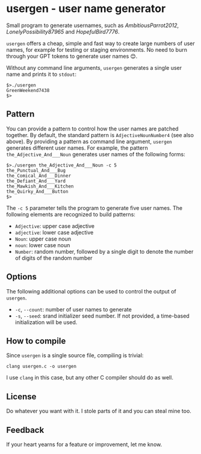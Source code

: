 # usergen - user name generator
Small program to generate usernames, such as _AmbitiousParrot2012_, _LonelyPossibility87965_ and _HopefulBird7776_. 

`usergen` offers a cheap, simple and fast way to create large numbers of user names, for example for testing or staging environments. No
need to burn through your GPT tokens to generate user names 😊.

Without any command line arguments, `usergen` generates a single user name and prints it to `stdout`:
```
$>./usergen
GreenWeekend7438
$>
```
## Pattern
You can provide a pattern to control how the user names are patched together. By default, the standard pattern is `AdjectiveNounNumber4` (see also above). By providing a pattern as command line argument, `usergen` generates different user names. For example, the pattern `the_Adjective_And___Noun`
generates user names of the following forms:
```
$>./usergen the_Adjective_And___Noun -c 5
the_Punctual_And___Bug
the_Comical_And___Dinner
the_Defiant_And___Yard
the_Mawkish_And___Kitchen
the_Quirky_And___Button
$>
```
The `-c 5` parameter tells the program to generate five user names. The following elements are recognized to build patterns:
- `Adjective`: upper case adjective
- `adjective`: lower case adjective
- `Noun`: upper case noun
- `noun`: lower case noun
- `Number`: random number, followed by a single digit to denote the number of digits of the random number
## Options
The following additional options can be used to control the output of `usergen`.
- `-c`, `--count`: number of user names to generate
- `-s`, `--seed`: srand initializer seed number. If not provided, a time-based initialization will be used.
## How to compile
Since `usergen` is a single source file, compiling is trivial:
```
clang usergen.c -o usergen
```
I use `clang` in this case, but any other C compiler should do as well.

## License
Do whatever you want with it. I stole parts of it and you can steal mine too.

## Feedback
If your heart yearns for a feature or improvement, let me know.